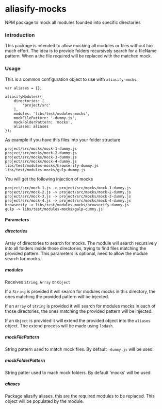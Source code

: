 # aliasify-mocks
NPM package to mock all modules founded into specific directories

### Introduction

This package is intended to allow mocking all modules or files without too much effort. The idea is to provide folders
recursively search for a fileName pattern. When a the file required will be replaced with the matched mock.

### Usage

This is a common configuration object to use with `aliasify-mocks`:

```
var aliases = {};

aliasifyModules({
    directories: [
        'project/src'
    ],
    modules: 'libs/test/modules-mocks',
    mockFilePattern: '-dummy.js',
    mockFolderPattern: 'mocks',
    aliases: aliases
});
```

As example if you have this files into your folder structure

```
project/src/mocks/mock-1-dummy.js
project/src/mocks/mock-2-dummy.js
project/src/mocks/mock-3-dummy.js
project/src/mocks/mock-4-dummy.js
libs/test/modules-mocks/browserify-dummy.js
libs/test/modules-mocks/gulp-dummy.js
```

You will get the following injection of mocks

```
project/src/mock-1.js -> project/src/mocks/mock-1-dummy.js
project/src/mock-2.js -> project/src/mocks/mock-2-dummy.js
project/src/mock-3.js -> project/src/mocks/mock-3-dummy.js
project/src/mock-4.js -> project/src/mocks/mock-4-dummy.js
browserify -> libs/test/modules-mocks/browserify-dummy.js
gulp -> libs/test/modules-mocks/gulp-dummy.js
```

#### Parameters

##### directories

Array of directories to search for mocks. The module will search recursively into all folders inside those directories,
trying to find files matching the provided pattern. This parameters is optional, need to allow the module search for
mocks.

##### modules

Receives `String`, `Array` or `Object`

If a `String` is provided it will search for modules mocks in this directory,
the ones matching the provided pattern will be injected.

If an `Array` of `String` is provided it will search for modules mocks in each of those directories, the ones matching
the provided pattern will be injected.

If an `Object` is provided it will extend the provided object into the `aliases` object. The extend process will be made
using `lodash`.

##### mockFilePattern

String pattern used to match mock files. By default `-dummy.js` will be used.

##### mockFolderPattern

String patter used to mach mock folders. By default 'mocks' will be used.

##### aliases

Package aliasify aliases, this are the required modules to be replaced. This object will be populated by the module.